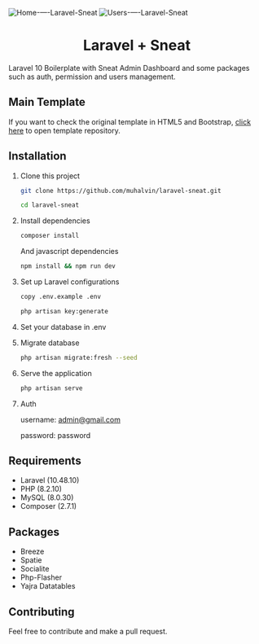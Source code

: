 ![Home-—-Laravel-Sneat](https://github.com/muhalvin/laravel-sneat/assets/97495721/e80e741b-6f75-4bbe-aee1-cd8da104cfdb)
![Users-—-Laravel-Sneat](https://github.com/muhalvin/laravel-sneat/assets/97495721/49044e12-294e-4403-b1c9-fd35f5ed2f69)

<h1 align="center">Laravel + Sneat</h1>

<p>
Laravel 10 Boilerplate with Sneat Admin Dashboard and some packages such as auth, permission and users management.
</p>

## Main Template

If you want to check the original template in HTML5 and Bootstrap, [click here](https://github.com/themeselection/sneat-bootstrap-html-laravel-admin-template-free.git) to open template repository.

## Installation

1. Clone this project
    ```bash
    git clone https://github.com/muhalvin/laravel-sneat.git

    cd laravel-sneat
    ```
2. Install dependencies

    ```bash
    composer install
    ```

    And javascript dependencies

    ```bash
    npm install && npm run dev
    ```

3. Set up Laravel configurations

    ```bash
    copy .env.example .env

    php artisan key:generate
    ```

4. Set your database in .env

5. Migrate database

    ```bash
    php artisan migrate:fresh --seed
    ```

6. Serve the application

    ```bash
    php artisan serve
    ```

7. Auth

    username: admin@gmail.com
    
    password: password

## Requirements
- Laravel (10.48.10)
- PHP (8.2.10)
- MySQL (8.0.30)
- Composer (2.7.1)

## Packages
- Breeze
- Spatie
- Socialite
- Php-Flasher
- Yajra Datatables

## Contributing

Feel free to contribute and make a pull request.